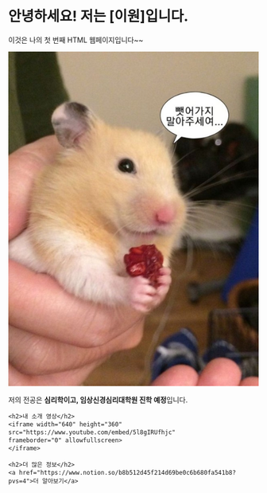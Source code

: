 <html>
<head>
    <title>웹페이지 첫 게시물!</title>
</head>
<body>
    <h1>안녕하세요! 저는 [이원]입니다.</h1>
    <p>이것은 나의 첫 번째 HTML 웹페이지입니다~~ </p>
    <img src="/assets/images/다운로드.jpg" alt="햄햄">
    <p>저의 전공은 <strong>심리학이고, 임상신경심리대학원 진학 예정</strong>입니다.</p>
    
    <h2>내 소개 영상</h2>
    <iframe width="640" height="360" 
    src="https://www.youtube.com/embed/5l8gIRUfhjc" 
    frameborder="0" allowfullscreen>
    </iframe>

    <h2>더 많은 정보</h2>
    <a href="https://www.notion.so/b8b512d45f214d69be0c6b680fa541b8?pvs=4">더 알아보기</a>
</body>
</html>
